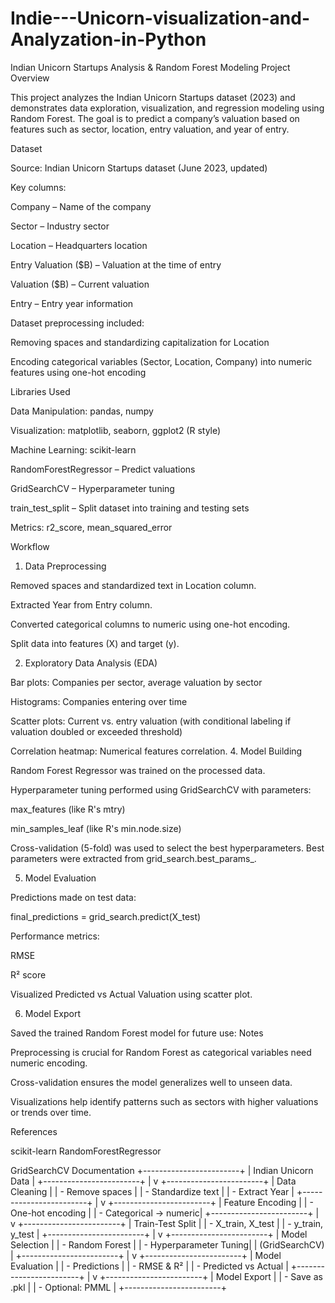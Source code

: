 # Indie---Unicorn-visualization-and-Analyzation-in-Python

Indian Unicorn Startups Analysis & Random Forest Modeling
Project Overview

This project analyzes the Indian Unicorn Startups dataset (2023) and demonstrates data exploration, visualization, and regression modeling using Random Forest. The goal is to predict a company’s valuation based on features such as sector, location, entry valuation, and year of entry.

Dataset

Source: Indian Unicorn Startups dataset (June 2023, updated)

Key columns:

Company – Name of the company

Sector – Industry sector

Location – Headquarters location

Entry Valuation ($B) – Valuation at the time of entry

Valuation ($B) – Current valuation

Entry – Entry year information

Dataset preprocessing included:

Removing spaces and standardizing capitalization for Location

Encoding categorical variables (Sector, Location, Company) into numeric features using one-hot encoding

Libraries Used

Data Manipulation: pandas, numpy

Visualization: matplotlib, seaborn, ggplot2 (R style)

Machine Learning: scikit-learn

RandomForestRegressor – Predict valuations

GridSearchCV – Hyperparameter tuning

train_test_split – Split dataset into training and testing sets

Metrics: r2_score, mean_squared_error

Workflow
1. Data Preprocessing

Removed spaces and standardized text in Location column.

Extracted Year from Entry column.

Converted categorical columns to numeric using one-hot encoding.

Split data into features (X) and target (y).

2. Exploratory Data Analysis (EDA)

Bar plots: Companies per sector, average valuation by sector

Histograms: Companies entering over time

Scatter plots: Current vs. entry valuation (with conditional labeling if valuation doubled or exceeded threshold)

Correlation heatmap: Numerical features correlation.
4. Model Building

Random Forest Regressor was trained on the processed data.

Hyperparameter tuning performed using GridSearchCV with parameters:

max_features (like R's mtry)

min_samples_leaf (like R's min.node.size)

Cross-validation (5-fold) was used to select the best hyperparameters.
Best parameters were extracted from grid_search.best_params_.

5. Model Evaluation

Predictions made on test data:

final_predictions = grid_search.predict(X_test)


Performance metrics:

RMSE

R² score

Visualized Predicted vs Actual Valuation using scatter plot.

6. Model Export

Saved the trained Random Forest model for future use:
Notes

Preprocessing is crucial for Random Forest as categorical variables need numeric encoding.

Cross-validation ensures the model generalizes well to unseen data.

Visualizations help identify patterns such as sectors with higher valuations or trends over time.

References

scikit-learn RandomForestRegressor

GridSearchCV Documentation
+------------------------+
|   Indian Unicorn Data  |
+------------------------+
            |
            v
+------------------------+
|      Data Cleaning     |
| - Remove spaces        |
| - Standardize text     |
| - Extract Year         |
+------------------------+
            |
            v
+------------------------+
|   Feature Encoding     |
| - One-hot encoding     |
| - Categorical → numeric|
+------------------------+
            |
            v
+------------------------+
|   Train-Test Split     |
| - X_train, X_test      |
| - y_train, y_test      |
+------------------------+
            |
            v
+------------------------+
|  Model Selection       |
| - Random Forest        |
| - Hyperparameter Tuning|
|   (GridSearchCV)       |
+------------------------+
            |
            v
+------------------------+
|  Model Evaluation      |
| - Predictions          |
| - RMSE & R²            |
| - Predicted vs Actual  |
+------------------------+
            |
            v
+------------------------+
|  Model Export          |
| - Save as .pkl         |
| - Optional: PMML       |
+------------------------+

